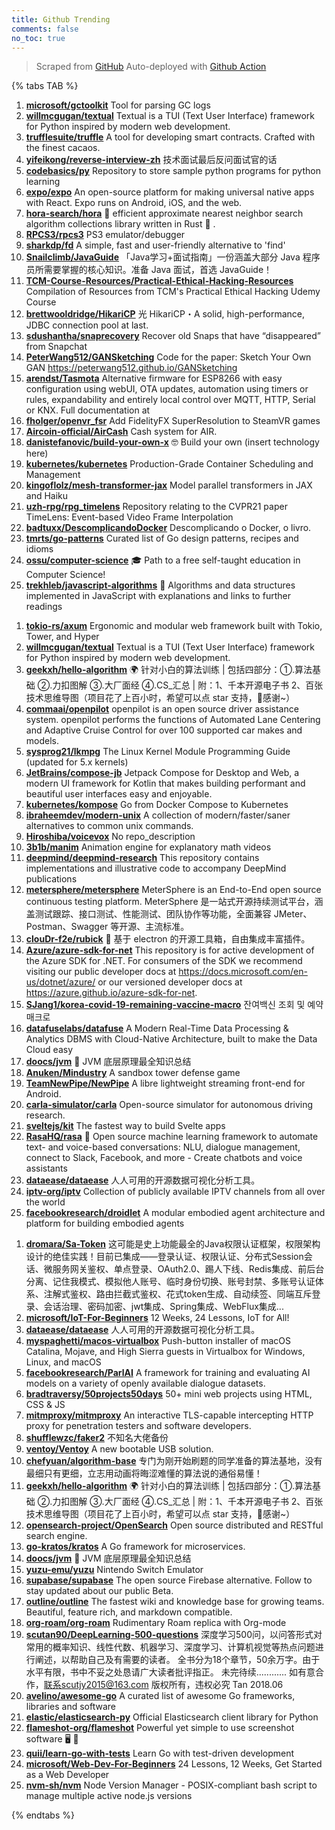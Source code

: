 ```yaml
---
title: Github Trending
comments: false
no_toc: true
---
```


> Scraped from [GitHub](https://github.com/trending)
Auto-deployed with [Github Action](https://docs.github.com/en/actions)

{% tabs TAB %}
<!-- tab Daily -->
1. [**microsoft/gctoolkit**](https://github.com/microsoft/gctoolkit)
Tool for parsing GC logs
2. [**willmcgugan/textual**](https://github.com/willmcgugan/textual)
Textual is a TUI (Text User Interface) framework for Python inspired by modern web development.
3. [**trufflesuite/truffle**](https://github.com/trufflesuite/truffle)
A tool for developing smart contracts. Crafted with the finest cacaos.
4. [**yifeikong/reverse-interview-zh**](https://github.com/yifeikong/reverse-interview-zh)
技术面试最后反问面试官的话
5. [**codebasics/py**](https://github.com/codebasics/py)
Repository to store sample python programs for python learning
6. [**expo/expo**](https://github.com/expo/expo)
An open-source platform for making universal native apps with React. Expo runs on Android, iOS, and the web.
7. [**hora-search/hora**](https://github.com/hora-search/hora)
🚀 efficient approximate nearest neighbor search algorithm collections library written in Rust 🦀 .
8. [**RPCS3/rpcs3**](https://github.com/RPCS3/rpcs3)
PS3 emulator/debugger
9. [**sharkdp/fd**](https://github.com/sharkdp/fd)
A simple, fast and user-friendly alternative to 'find'
10. [**Snailclimb/JavaGuide**](https://github.com/Snailclimb/JavaGuide)
「Java学习+面试指南」一份涵盖大部分 Java 程序员所需要掌握的核心知识。准备 Java 面试，首选 JavaGuide！
11. [**TCM-Course-Resources/Practical-Ethical-Hacking-Resources**](https://github.com/TCM-Course-Resources/Practical-Ethical-Hacking-Resources)
Compilation of Resources from TCM's Practical Ethical Hacking Udemy Course
12. [**brettwooldridge/HikariCP**](https://github.com/brettwooldridge/HikariCP)
光 HikariCP・A solid, high-performance, JDBC connection pool at last.
13. [**sdushantha/snaprecovery**](https://github.com/sdushantha/snaprecovery)
Recover old Snaps that have “disappeared” from Snapchat
14. [**PeterWang512/GANSketching**](https://github.com/PeterWang512/GANSketching)
Code for the paper: Sketch Your Own GAN https://peterwang512.github.io/GANSketching
15. [**arendst/Tasmota**](https://github.com/arendst/Tasmota)
Alternative firmware for ESP8266 with easy configuration using webUI, OTA updates, automation using timers or rules, expandability and entirely local control over MQTT, HTTP, Serial or KNX. Full documentation at
16. [**fholger/openvr_fsr**](https://github.com/fholger/openvr_fsr)
Add FidelityFX SuperResolution to SteamVR games
17. [**Aircoin-official/AirCash**](https://github.com/Aircoin-official/AirCash)
Cash system for AIR.
18. [**danistefanovic/build-your-own-x**](https://github.com/danistefanovic/build-your-own-x)
🤓 Build your own (insert technology here)
19. [**kubernetes/kubernetes**](https://github.com/kubernetes/kubernetes)
Production-Grade Container Scheduling and Management
20. [**kingoflolz/mesh-transformer-jax**](https://github.com/kingoflolz/mesh-transformer-jax)
Model parallel transformers in JAX and Haiku
21. [**uzh-rpg/rpg_timelens**](https://github.com/uzh-rpg/rpg_timelens)
Repository relating to the CVPR21 paper TimeLens: Event-based Video Frame Interpolation
22. [**badtuxx/DescomplicandoDocker**](https://github.com/badtuxx/DescomplicandoDocker)
Descomplicando o Docker, o livro.
23. [**tmrts/go-patterns**](https://github.com/tmrts/go-patterns)
Curated list of Go design patterns, recipes and idioms
24. [**ossu/computer-science**](https://github.com/ossu/computer-science)
🎓 Path to a free self-taught education in Computer Science!
25. [**trekhleb/javascript-algorithms**](https://github.com/trekhleb/javascript-algorithms)
📝 Algorithms and data structures implemented in JavaScript with explanations and links to further readings
<!-- endtab -->
<!-- tab Weekly -->
1. [**tokio-rs/axum**](https://github.com/tokio-rs/axum)
Ergonomic and modular web framework built with Tokio, Tower, and Hyper
2. [**willmcgugan/textual**](https://github.com/willmcgugan/textual)
Textual is a TUI (Text User Interface) framework for Python inspired by modern web development.
3. [**geekxh/hello-algorithm**](https://github.com/geekxh/hello-algorithm)
🌍 针对小白的算法训练 | 包括四部分：①.算法基础 ②.力扣图解 ③.大厂面经 ④.CS_汇总 | 附：1、千本开源电子书 2、百张技术思维导图（项目花了上百小时，希望可以点 star 支持，🌹感谢~）
4. [**commaai/openpilot**](https://github.com/commaai/openpilot)
openpilot is an open source driver assistance system. openpilot performs the functions of Automated Lane Centering and Adaptive Cruise Control for over 100 supported car makes and models.
5. [**sysprog21/lkmpg**](https://github.com/sysprog21/lkmpg)
The Linux Kernel Module Programming Guide (updated for 5.x kernels)
6. [**JetBrains/compose-jb**](https://github.com/JetBrains/compose-jb)
Jetpack Compose for Desktop and Web, a modern UI framework for Kotlin that makes building performant and beautiful user interfaces easy and enjoyable.
7. [**kubernetes/kompose**](https://github.com/kubernetes/kompose)
Go from Docker Compose to Kubernetes
8. [**ibraheemdev/modern-unix**](https://github.com/ibraheemdev/modern-unix)
A collection of modern/faster/saner alternatives to common unix commands.
9. [**Hiroshiba/voicevox**](https://github.com/Hiroshiba/voicevox)
No repo_description
10. [**3b1b/manim**](https://github.com/3b1b/manim)
Animation engine for explanatory math videos
11. [**deepmind/deepmind-research**](https://github.com/deepmind/deepmind-research)
This repository contains implementations and illustrative code to accompany DeepMind publications
12. [**metersphere/metersphere**](https://github.com/metersphere/metersphere)
MeterSphere is an End-to-End open source continuous testing platform. MeterSphere 是一站式开源持续测试平台，涵盖测试跟踪、接口测试、性能测试、团队协作等功能，全面兼容 JMeter、Postman、Swagger 等开源、主流标准。
13. [**clouDr-f2e/rubick**](https://github.com/clouDr-f2e/rubick)
🔧 基于 electron 的开源工具箱，自由集成丰富插件。
14. [**Azure/azure-sdk-for-net**](https://github.com/Azure/azure-sdk-for-net)
This repository is for active development of the Azure SDK for .NET. For consumers of the SDK we recommend visiting our public developer docs at https://docs.microsoft.com/en-us/dotnet/azure/ or our versioned developer docs at https://azure.github.io/azure-sdk-for-net.
15. [**SJang1/korea-covid-19-remaining-vaccine-macro**](https://github.com/SJang1/korea-covid-19-remaining-vaccine-macro)
잔여백신 조회 및 예약 매크로
16. [**datafuselabs/datafuse**](https://github.com/datafuselabs/datafuse)
A Modern Real-Time Data Processing & Analytics DBMS with Cloud-Native Architecture, built to make the Data Cloud easy
17. [**doocs/jvm**](https://github.com/doocs/jvm)
🤗 JVM 底层原理最全知识总结
18. [**Anuken/Mindustry**](https://github.com/Anuken/Mindustry)
A sandbox tower defense game
19. [**TeamNewPipe/NewPipe**](https://github.com/TeamNewPipe/NewPipe)
A libre lightweight streaming front-end for Android.
20. [**carla-simulator/carla**](https://github.com/carla-simulator/carla)
Open-source simulator for autonomous driving research.
21. [**sveltejs/kit**](https://github.com/sveltejs/kit)
The fastest way to build Svelte apps
22. [**RasaHQ/rasa**](https://github.com/RasaHQ/rasa)
💬 Open source machine learning framework to automate text- and voice-based conversations: NLU, dialogue management, connect to Slack, Facebook, and more - Create chatbots and voice assistants
23. [**dataease/dataease**](https://github.com/dataease/dataease)
人人可用的开源数据可视化分析工具。
24. [**iptv-org/iptv**](https://github.com/iptv-org/iptv)
Collection of publicly available IPTV channels from all over the world
25. [**facebookresearch/droidlet**](https://github.com/facebookresearch/droidlet)
A modular embodied agent architecture and platform for building embodied agents
<!-- endtab -->
<!-- tab Monthly -->
1. [**dromara/Sa-Token**](https://github.com/dromara/Sa-Token)
这可能是史上功能最全的Java权限认证框架，权限架构设计的绝佳实践！目前已集成——登录认证、权限认证、分布式Session会话、微服务网关鉴权、单点登录、OAuth2.0、踢人下线、Redis集成、前后台分离、记住我模式、模拟他人账号、临时身份切换、账号封禁、多账号认证体系、注解式鉴权、路由拦截式鉴权、花式token生成、自动续签、同端互斥登录、会话治理、密码加密、jwt集成、Spring集成、WebFlux集成...
2. [**microsoft/IoT-For-Beginners**](https://github.com/microsoft/IoT-For-Beginners)
12 Weeks, 24 Lessons, IoT for All!
3. [**dataease/dataease**](https://github.com/dataease/dataease)
人人可用的开源数据可视化分析工具。
4. [**myspaghetti/macos-virtualbox**](https://github.com/myspaghetti/macos-virtualbox)
Push-button installer of macOS Catalina, Mojave, and High Sierra guests in Virtualbox for Windows, Linux, and macOS
5. [**facebookresearch/ParlAI**](https://github.com/facebookresearch/ParlAI)
A framework for training and evaluating AI models on a variety of openly available dialogue datasets.
6. [**bradtraversy/50projects50days**](https://github.com/bradtraversy/50projects50days)
50+ mini web projects using HTML, CSS & JS
7. [**mitmproxy/mitmproxy**](https://github.com/mitmproxy/mitmproxy)
An interactive TLS-capable intercepting HTTP proxy for penetration testers and software developers.
8. [**shufflewzc/faker2**](https://github.com/shufflewzc/faker2)
不知名大佬备份
9. [**ventoy/Ventoy**](https://github.com/ventoy/Ventoy)
A new bootable USB solution.
10. [**chefyuan/algorithm-base**](https://github.com/chefyuan/algorithm-base)
专门为刚开始刷题的同学准备的算法基地，没有最细只有更细，立志用动画将晦涩难懂的算法说的通俗易懂！
11. [**geekxh/hello-algorithm**](https://github.com/geekxh/hello-algorithm)
🌍 针对小白的算法训练 | 包括四部分：①.算法基础 ②.力扣图解 ③.大厂面经 ④.CS_汇总 | 附：1、千本开源电子书 2、百张技术思维导图（项目花了上百小时，希望可以点 star 支持，🌹感谢~）
12. [**opensearch-project/OpenSearch**](https://github.com/opensearch-project/OpenSearch)
Open source distributed and RESTful search engine.
13. [**go-kratos/kratos**](https://github.com/go-kratos/kratos)
A Go framework for microservices.
14. [**doocs/jvm**](https://github.com/doocs/jvm)
🤗 JVM 底层原理最全知识总结
15. [**yuzu-emu/yuzu**](https://github.com/yuzu-emu/yuzu)
Nintendo Switch Emulator
16. [**supabase/supabase**](https://github.com/supabase/supabase)
The open source Firebase alternative. Follow to stay updated about our public Beta.
17. [**outline/outline**](https://github.com/outline/outline)
The fastest wiki and knowledge base for growing teams. Beautiful, feature rich, and markdown compatible.
18. [**org-roam/org-roam**](https://github.com/org-roam/org-roam)
Rudimentary Roam replica with Org-mode
19. [**scutan90/DeepLearning-500-questions**](https://github.com/scutan90/DeepLearning-500-questions)
深度学习500问，以问答形式对常用的概率知识、线性代数、机器学习、深度学习、计算机视觉等热点问题进行阐述，以帮助自己及有需要的读者。 全书分为18个章节，50余万字。由于水平有限，书中不妥之处恳请广大读者批评指正。 未完待续............ 如有意合作，联系scutjy2015@163.com 版权所有，违权必究 Tan 2018.06
20. [**avelino/awesome-go**](https://github.com/avelino/awesome-go)
A curated list of awesome Go frameworks, libraries and software
21. [**elastic/elasticsearch-py**](https://github.com/elastic/elasticsearch-py)
Official Elasticsearch client library for Python
22. [**flameshot-org/flameshot**](https://github.com/flameshot-org/flameshot)
Powerful yet simple to use screenshot software 🖥️ 📸
23. [**quii/learn-go-with-tests**](https://github.com/quii/learn-go-with-tests)
Learn Go with test-driven development
24. [**microsoft/Web-Dev-For-Beginners**](https://github.com/microsoft/Web-Dev-For-Beginners)
24 Lessons, 12 Weeks, Get Started as a Web Developer
25. [**nvm-sh/nvm**](https://github.com/nvm-sh/nvm)
Node Version Manager - POSIX-compliant bash script to manage multiple active node.js versions
<!-- endtab -->
{% endtabs %}
